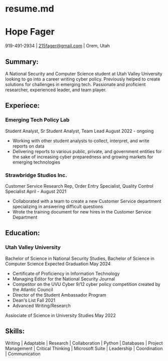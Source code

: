 # resume.md
# Hope Fager
919-491-2934 | 215fager@gmail.com | Orem, Utah

## Summary:

A National Security and Computer Science student at Utah Valley University looking to go into a career writing cyber policy. Previously helped to create solutions for challenges in emerging tech. Passionate and proficient researcher, experienced leader, and team player.

## Experiece:

### Emerging Tech Policy Lab  
Student Analyst, Sr Student Analyst, Team Lead
August 2022 - ongoing 

+ Working with other student analysts to collect, interpret, and write reports on data
+  Delivering reports to various public, private, and government entities for the sake of increasing cyber preparedness and growing markets for emerging technologies

### Strawbridge Studios Inc.
Customer Service Research Rep, Order Entry Specialist, Quality Control Specialist
April - August 2021

+ Collaborated with a team to create a new Customer Service department specializing in answering difficult questions
+  Wrote the training document for new hires in the Customer Service Department

## Education:

### Utah Valley University
Bachelor of Science in National Security Studies, Bachelor of Science in Computer Science
Expected Graduation May 2024

+ Certificate of Proficiency in Information Technology
+ Managing Editor for the National Security Journal
+ Competitor on the UVU Cyber 9/12 cyber policy competition created by the Atlantic Council
+ Director of the Student Ambassador Program
+ Dean's List Fall 2021
+ Advanced Writing/Research


Assiociate of Science in University Studies
May 2022

## Skills:

Writing | Adaptable | Research | Collaboration | Python | Databases | Project Management | Critical Thinking | Microsoft Suite | Leadership | Coordination | Communication
